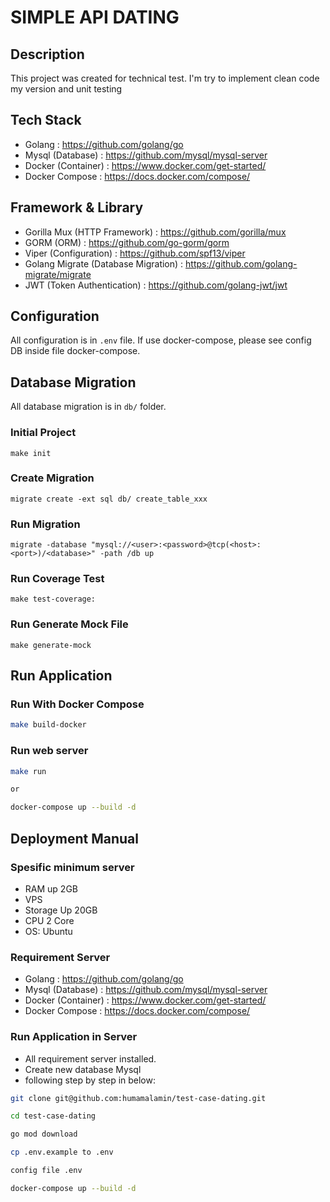 # SIMPLE API DATING

## Description

This project was created for technical test. I'm try to implement clean code my version and unit testing

## Tech Stack
- Golang : https://github.com/golang/go
- Mysql (Database) : https://github.com/mysql/mysql-server
- Docker (Container) : https://www.docker.com/get-started/
- Docker Compose : https://docs.docker.com/compose/

## Framework & Library
- Gorilla Mux (HTTP Framework) : https://github.com/gorilla/mux
- GORM (ORM) : https://github.com/go-gorm/gorm
- Viper (Configuration) : https://github.com/spf13/viper
- Golang Migrate (Database Migration) : https://github.com/golang-migrate/migrate
- JWT (Token Authentication) : https://github.com/golang-jwt/jwt

## Configuration

All configuration is in `.env` file.
If use docker-compose, please see config DB inside file docker-compose.

## Database Migration

All database migration is in `db/` folder.

### Initial Project

```shell
make init
```

### Create Migration

```shell
migrate create -ext sql db/ create_table_xxx
```

### Run Migration

```shell
migrate -database "mysql://<user>:<password>@tcp(<host>:<port>)/<database>" -path /db up
```

### Run Coverage Test

```shell
make test-coverage:
```

### Run Generate Mock File

```shell
make generate-mock
```

## Run Application

### Run With Docker Compose

```bash
make build-docker
```

### Run web server

```bash
make run

or

docker-compose up --build -d
```

## Deployment Manual

### Spesific minimum server
- RAM up 2GB
- VPS
- Storage Up 20GB
- CPU 2 Core
- OS: Ubuntu

### Requirement Server
- Golang : https://github.com/golang/go
- Mysql (Database) : https://github.com/mysql/mysql-server
- Docker (Container) : https://www.docker.com/get-started/
- Docker Compose : https://docs.docker.com/compose/

### Run Application in Server

- All requirement server installed.
- Create new database Mysql
- following step by step in below:

```bash
git clone git@github.com:humamalamin/test-case-dating.git

cd test-case-dating

go mod download

cp .env.example to .env

config file .env

docker-compose up --build -d
```
